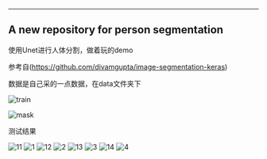 -------------------------------------------
A new repository for person segmentation
-------------------------------------------

使用Unet进行人体分割，做着玩的demo

参考自(https://github.com/divamgupta/image-segmentation-keras)

数据是自己采的一点数据，在data文件夹下

![train](https://github.com/TianzhongSong/Unet-for-Person-Segmentation/blob/master/data/11200.jpg)

![mask](https://github.com/TianzhongSong/Unet-for-Person-Segmentation/blob/master/data/11200l.jpg)

测试结果

![11](https://github.com/TianzhongSong/Unet-for-Person-Segmentation/blob/master/data/10296.jpg)
![1](https://github.com/TianzhongSong/Unet-for-Person-Segmentation/blob/master/data/seg_results/10296.jpg)
![12](https://github.com/TianzhongSong/Unet-for-Person-Segmentation/blob/master/data/10297.jpg)
![2](https://github.com/TianzhongSong/Unet-for-Person-Segmentation/blob/master/data/seg_results/10297.jpg)
![13](https://github.com/TianzhongSong/Unet-for-Person-Segmentation/blob/master/data/10298.jpg)
![3](https://github.com/TianzhongSong/Unet-for-Person-Segmentation/blob/master/data/seg_results/10298.jpg)
![14](https://github.com/TianzhongSong/Unet-for-Person-Segmentation/blob/master/data/10299.jpg)
![4](https://github.com/TianzhongSong/Unet-for-Person-Segmentation/blob/master/data/seg_results/10299.jpg)
